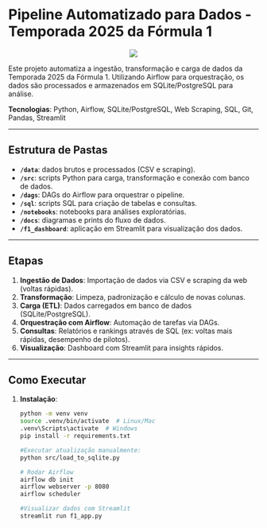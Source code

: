 # Pipeline Automatizado para Dados - Temporada 2025 da Fórmula 1

<p align="center"> 
  <img src="https://github.com/user-attachments/assets/6c9c24ac-46aa-469f-9ddc-a5d4cd1946af">
</p>

Este projeto automatiza a ingestão, transformação e carga de dados da Temporada 2025 da Fórmula 1. Utilizando Airflow para orquestração, os dados são processados e armazenados em SQLite/PostgreSQL para análise.

**Tecnologias**: Python, Airflow, SQLite/PostgreSQL, Web Scraping, SQL, Git, Pandas, Streamlit

---

## Estrutura de Pastas

- **`/data`**: dados brutos e processados (CSV e scraping).
- **`/src`**: scripts Python para carga, transformação e conexão com banco de dados.
- **`/dags`**: DAGs do Airflow para orquestrar o pipeline.
- **`/sql`**: scripts SQL para criação de tabelas e consultas.
- **`/notebooks`**: notebooks para análises exploratórias.
- **`/docs`**: diagramas e prints do fluxo de dados.
- **`/f1_dashboard`**: aplicação em Streamlit para visualização dos dados.

---

## Etapas

1. **Ingestão de Dados**: Importação de dados via CSV e scraping da web (voltas rápidas).
2. **Transformação**: Limpeza, padronização e cálculo de novas colunas.
3. **Carga (ETL)**: Dados carregados em banco de dados (SQLite/PostgreSQL).
4. **Orquestração com Airflow**: Automação de tarefas via DAGs.
5. **Consultas**: Relatórios e rankings através de SQL (ex: voltas mais rápidas, desempenho de pilotos).
6. **Visualização**: Dashboard com Streamlit para insights rápidos.

---

## Como Executar

1. **Instalação**:
   ```bash
   python -m venv venv
   source .venv/bin/activate  # Linux/Mac
   .venv\Scripts\activate  # Windows
   pip install -r requirements.txt

   #Executar atualização manualmente:
   python src/load_to_sqlite.py

   # Rodar Airflow
   airflow db init
   airflow webserver -p 8080
   airflow scheduler

   #Visualizar dados com Streamlit
   streamlit run f1_app.py
